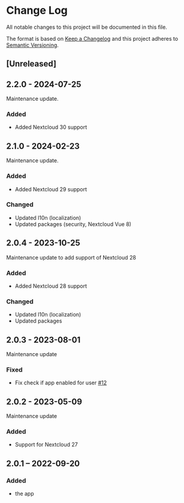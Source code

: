 # Change Log
All notable changes to this project will be documented in this file.

The format is based on [Keep a Changelog](http://keepachangelog.com/)
and this project adheres to [Semantic Versioning](http://semver.org/).

## [Unreleased]

## 2.2.0 - 2024-07-25

Maintenance update.

### Added

- Added Nextcloud 30 support

## 2.1.0 - 2024-02-23

Maintenance update.

### Added

- Added Nextcloud 29 support

### Changed

- Updated l10n (localization)
- Updated packages (security, Nextcloud Vue 8)

## 2.0.4 - 2023-10-25

Maintenance update to add support of Nextcloud 28

### Added

- Added Nextcloud 28 support

### Changed

- Updated l10n (localization)
- Updated packages

## 2.0.3 - 2023-08-01

Maintenance update

### Fixed

- Fix check if app enabled for user [#12](https://github.com/nextcloud/integration_excalidraw/pull/12)

## 2.0.2 - 2023-05-09

Maintenance update

### Added

* Support for Nextcloud 27

## 2.0.1 – 2022-09-20
### Added
* the app
